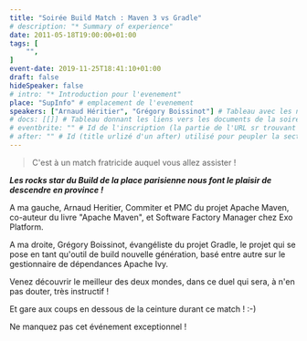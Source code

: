 ```yaml
---
title: "Soirée Build Match : Maven 3 vs Gradle"
# description: "* Summary of experience"
date: 2011-05-18T19:00:00+01:00
tags: [
    "",
]
event-date: 2019-11-25T18:41:10+01:00
draft: false
hideSpeaker: false
# intro: "* Introduction pour l'evenement"
place: "SupInfo" # emplacement de l'evenement
speakers: ["Arnaud Héritier", "Grégory Boissinot"] # Tableau avec les nom des speakers entre " et séparé par des , et doit être identique au titre du speaker enregistré !
# docs: [[]] # Tableau donnant les liens vers les documents de la soirée hors affiche - exemple : [["L'inauguration","http://toursjug.cloud.xwiki.com/xwiki/bin/download/Meetings/20080409/InaugurationToursJUG.pdf"], ["Unitils et Selenium","Unitils-Selenium.pdf"]]
# eventbrite: "" # Id de l'inscription (la partie de l'URL sr trouvant après https://www.eventbrite.fr/e/ )
# after: "" # Id (title urlizé d'un after) utilisé pour peupler la section after d'un evvent (exemple : apside-after-01)
---
```


> C'est à un match fratricide auquel vous allez assister !
 
***Les rocks star du Build de la place parisienne nous font le plaisir de descendre en province !***

A ma gauche, Arnaud Heritier, Commiter et PMC du projet Apache Maven, co-auteur du livre "Apache Maven", et Software Factory Manager chez Exo Platform.

A ma droite, Grégory Boissinot, évangéliste du projet Gradle, le projet qui se pose en tant qu'outil de build nouvelle génération, basé entre autre sur le gestionnaire de dépendances Apache Ivy.

Venez découvrir le meilleur des deux mondes, dans ce duel qui sera, à n'en pas douter, très instructif !

Et gare aux coups en dessous de la ceinture durant ce match ! :-)

Ne manquez pas cet événement exceptionnel !